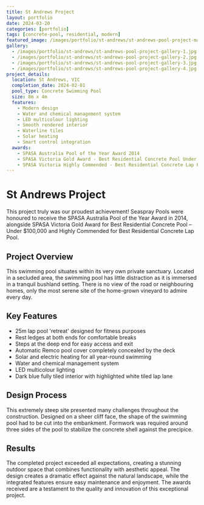 ```yaml
---
title: St Andrews Project
layout: portfolio
date: 2024-03-20
categories: [portfolio]
tags: [concrete-pool, residential, modern]
featured_image: /images/portfolio/st-andrews/st-andrews-pool-project-main.jpg
gallery:
  - /images/portfolio/st-andrews/st-andrews-pool-project-gallery-1.jpg
  - /images/portfolio/st-andrews/st-andrews-pool-project-gallery-2.jpg
  - /images/portfolio/st-andrews/st-andrews-pool-project-gallery-3.jpg
  - /images/portfolio/st-andrews/st-andrews-pool-project-gallery-4.jpg
project_details:
  location: St Andrews, VIC
  completion_date: 2024-02-01
  pool_type: Concrete Swimming Pool
  size: 8m x 4m
  features:
    - Modern design
    - Water and chemical management system
    - LED multicolour lighting
    - Smooth rendered interior
    - Waterline tiles
    - Solar heating
    - Smart control integration
  awards:
    - SPASA Australia Pool of the Year Award 2014
    - SPASA Victoria Gold Award - Best Residential Concrete Pool Under $100,000
    - SPASA Victoria Highly Commended - Best Residential Concrete Lap Pool
---
```


# St Andrews Project

This project truly was our proudest achievement! Seaspray Pools were honoured to receive the SPASA Australia Pool of the Year Award in 2014, alongside SPASA Victoria Gold Award for Best Residential Concrete Pool – Under $100,000 and Highly Commended for Best Residential Concrete Lap Pool.

## Project Overview

This swimming pool situates within its very own private sanctuary. Located in a secluded area, the swimming pool has little distraction as it is immersed in a tranquil bushland setting. There is no view of the road or neighbouring homes, only the most serene site of the home-grown vineyard to admire every day.

## Key Features

- 25m lap pool 'retreat' designed for fitness purposes
- Rest ledges at both ends for comfortable breaks
- Steps at the deep end for easy access and exit
- Automatic Remco pool cover completely concealed by the deck
- Solar and electric heating for all year-round swimming
- Water and chemical management system
- LED multicolour lighting
- Dark blue fully tiled interior with highlighted white tiled lap lane

## Design Process

This extremely steep site presented many challenges throughout the construction. Designed on a sheer cliff face, the shape of the swimming pool had to be cut into the embankment. Formwork was required around three sides of the pool to stabilize the concrete shell against the precipice.

## Results

The completed project exceeded all expectations, creating a stunning outdoor space that combines functionality with aesthetic appeal. The design creates a dramatic effect against the natural landscape, while the integrated features ensure easy maintenance and enjoyment. The awards received are a testament to the quality and innovation of this exceptional project.
